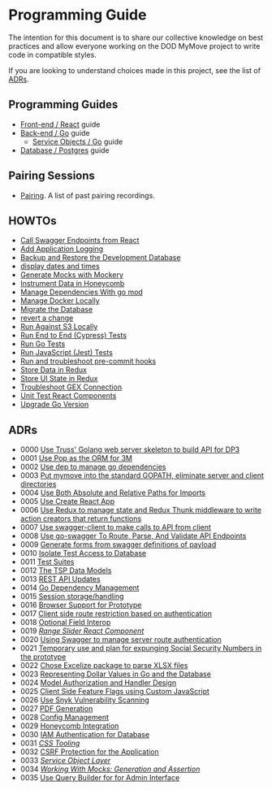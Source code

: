 # Programming Guide

The intention for this document is to share our collective knowledge on best practices and allow everyone working on the DOD MyMove project to write code in compatible styles.

If you are looking to understand choices made in this project, see the list of [ADRs](https://github.com/transcom/mymove/tree/master/docs/adr).

## Programming Guides

* [Front-end / React](frontend.md) guide
* [Back-end / Go](backend.md) guide
  * [Service Objects / Go](service-objects.md) guide
* [Database / Postgres](database.md) guide

## Pairing Sessions

* [Pairing](pairing.md). A list of past pairing recordings.

<!--index-->

## HOWTOs

* [Call Swagger Endpoints from React](how-to/access-swagger-endpoints-from-react.md#how-to-call-swagger-endpoints-from-react)
* [Add Application Logging](how-to/add-application-logging.md#how-to-add-application-logging)
* [Backup and Restore the Development Database](how-to/backup-and-restore-dev-database.md#how-to-backup-and-restore-the-development-database)
* [display dates and times](how-to/display-dates-and-times.md#how-to-display-dates-and-times)
* [Generate Mocks with Mockery](how-to/generate-mocks-with-mockery.md#how-to-generate-mocks-with-mockery)
* [Instrument Data in Honeycomb](how-to/instrument-data-in-honeycomb.md#how-to-instrument-data-in-honeycomb)
* [Manage Dependencies With go mod](how-to/manage-dependencies-with-go-mod.md#how-to-manage-dependencies-with-go-mod)
* [Manage Docker Locally](how-to/manage-docker-locally.md#how-to-manage-docker-locally)
* [Migrate the Database](how-to/migrate-the-database.md#how-to-migrate-the-database)
* [revert a change](how-to/revert-a-change.md#how-to-revert-a-change)
* [Run Against S3 Locally](how-to/run-against-s3-locally.md#how-to-run-against-s3-locally)
* [Run End to End (Cypress) Tests](how-to/run-e2e-tests.md#how-to-run-end-to-end-cypress-tests)
* [Run Go Tests](how-to/run-go-tests.md#how-to-run-go-tests)
* [Run JavaScript (Jest) Tests](how-to/run-js-tests.md#how-to-run-javascript-jest-tests)
* [Run and troubleshoot pre-commit hooks](how-to/run-pre-commit-hooks.md#run-and-troubleshoot-pre-commit-hooks)
* [Store Data in Redux](how-to/store-data-in-redux.md#how-to-store-data-in-redux)
* [Store UI State in Redux](how-to/store-ui-state-in-redux.md#how-to-store-ui-state-in-redux)
* [Troubleshoot GEX Connection](how-to/troubleshoot-gex-connection.md#how-to-troubleshoot-gex-connection)
* [Unit Test React Components](how-to/unit-test-react-components.md#how-to-unit-test-react-components)
* [Upgrade Go Version](how-to/upgrade-go-version.md#how-to-upgrade-go-version)

## ADRs

* 0000 [Use Truss' Golang web server skeleton to build API for DP3](adr/0000-server-framework.md#use-truss-golang-web-server-skeleton-to-build-api-for-dp3)
* 0001 [Use Pop as the ORM for 3M](adr/0001-go-orm.md#use-pop-as-the-orm-for-3m)
* 0002 [Use dep to manage go dependencies](adr/0002-go-package-management.md#use-dep-to-manage-go-dependencies)
* 0003 [Put mymove into the standard GOPATH, eliminate server and client directories](adr/0003-go-path-and-project-layout.md#put-mymove-into-the-standard-gopath-eliminate-server-and-client-directories)
* 0004 [Use Both Absolute and Relative Paths for Imports](adr/0004-path-imports.md#use-both-absolute-and-relative-paths-for-imports)
* 0005 [Use Create React App](adr/0005-create-react-app.md#use-create-react-app)
* 0006 [Use Redux to manage state and Redux Thunk middleware to write action creators that return functions](adr/0006-redux.md#use-redux-to-manage-state-and-redux-thunk-middleware-to-write-action-creators-that-return-functions)
* 0007 [Use swagger-client to make calls to API from client](adr/0007-swagger-client.md#use-swagger-client-to-make-calls-to-api-from-client)
* 0008 [Use go-swagger To Route, Parse, And Validate API Endpoints](adr/0008-go-swagger.md#use-go-swagger-to-route-parse-and-validate-api-endpoints)
* 0009 [Generate forms from swagger definitions of payload](adr/0009-form-creation-from-swagger.md#generate-forms-from-swagger-definitions-of-payload)
* 0010 [Isolate Test Access to Database](adr/0010-isolate-test-access-to-database.md#isolate-test-access-to-database)
* 0011 [Test Suites](adr/0011-test-suites.md#test-suites)
* 0012 [The TSP Data Models](adr/0012-tsp-data-models.md#the-tsp-data-models)
* 0013 [REST API Updates](adr/0013-rest-api-updates.md#rest-api-updates)
* 0014 [Go Dependency Management](adr/0014-go-dependency-management.md#go-dependency-management)
* 0015 [Session storage/handling](adr/0015-session-storage.md#session-storage-handling)
* 0016 [Browser Support for Prototype](adr/0016-Browser-Support.md#browser-support-for-prototype)
* 0017 [Client side route restriction based on authentication](adr/0017-react-router-redux-authentication.md#client-side-route-restriction-based-on-authentication)
* 0018 [Optional Field Interop](adr/0018-optional-field-interop.md#optional-field-interop)
* 0019 [_Range Slider React Component_](adr/0019-client-rangeslider.md#range-slider-react-component)
* 0020 [Using Swagger to manage server route authentication](adr/0020-swagger-auth.md#using-swagger-to-manage-server-route-authentication)
* 0021 [Temporary use and plan for expunging Social Security Numbers in the prototype](adr/0021-ssn-use.md#temporary-use-and-plan-for-expunging-social-security-numbers-in-the-prototype)
* 0022 [Chose Excelize package to parse XLSX files](adr/0022-xlsx-lib.md#chose-excelize-package-to-parse-xlsx-files)
* 0023 [Representing Dollar Values in Go and the Database](adr/0023-representing-dollar-values.md#representing-dollar-values-in-go-and-the-database)
* 0024 [Model Authorization and Handler Design](adr/0024-model-authorization-and-handler-design.md#model-authorization-and-handler-design)
* 0025 [Client Side Feature Flags using Custom JavaScript](adr/0025-client-side-feature-flags.md#client-side-feature-flags-using-custom-javascript)
* 0026 [Use Snyk Vulnerability Scanning](adr/0026-use-snyk-vulnerability-scanning.md#use-snyk-vulnerability-scanning)
* 0027 [PDF Generation](adr/0027-pdf-generation.md#pdf-generation)
* 0028 [Config Management](adr/0028-config-management.md#config-management)
* 0029 [Honeycomb Integration](adr/0029-honeycomb-integration.md#honeycomb-integration)
* 0030 [IAM Authentication for Database](adr/0030-rds-iam.md#iam-authentication-for-database)
* 0031 [*CSS Tooling*](adr/0031-css-tooling.md#css-tooling)
* 0032 [CSRF Protection for the Application](adr/0032-csrf-protection.md#csrf-protection-for-the-application)
* 0033 [*Service Object Layer*](adr/0033-service-object-layer.md#service-object-layer)
* 0034 [*Working With Mocks: Generation and Assertion*](adr/0034-working-with-mocks-generation-and-assertion.md#working-with-mocks-generation-and-assertion)
* 0035 [Use Query Builder for for Admin Interface](adr/0035-use-query-builder.md#use-query-builder-for-for-admin-interface)

<!--endindex-->